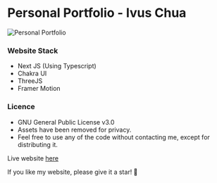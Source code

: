 # Personal Portfolio - Ivus Chua

![Personal Portfolio](https://i.ibb.co/JHzd3mv/portfolio-min.png)
[](https://firebasestorage.googleapis.com/v0/b/crix-shop.appspot.com/o/readme.png?alt=media&token=5eb9c3a5-3f78-4e61-ba66-9fb24cd906ec)

### Website Stack
 - Next JS (Using Typescript)
 - Chakra UI
 - ThreeJS
 - Framer Motion

### Licence
 - GNU General Public License v3.0
 - Assets have been removed for privacy.
 - Feel free to use any of the code without contacting me, except for distributing it.

Live website [here](https://www.ivuschua.com/)

If you like my website, please give it a star! 🌟
